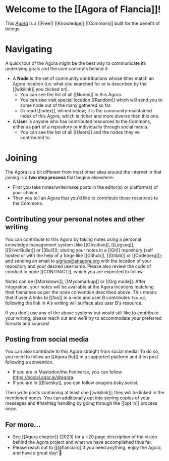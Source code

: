# Welcome to the [[Agora of Flancia]]!

This *[Agora](https://flancia.org/agora)* is a [[Free]] [[Knowledge]] [[Commons]] built for the benefit of beings.

# Navigating

A quick tour of the Agora might be the best way to communicate its underlying goals and the core concepts behind it:

- A <strong>Node</strong> is the set of community contributions whose titles match an Agora location (i.e. what you searched for or is described by the [[wikilink]] you clicked on).
  - You can see the list of all [[Nodes]] in this Agora.
  - You can also visit special location [[Random]] which will send you to some node out of the many gathered so far.
  - Or read [[Index]], inlined below; it is the community-maintained index of this Agora, which is richer and more diverse than this one.
- A <strong>User</strong> is anyone who has contributed resources to the Commons, either as part of a repository or individually through social media.
  - You can see the list of all [[Users]] and the nodes they've contributed to.

# Joining

The Agora is a bit different from most other sites around the internet in that joining is a **two step process** that begins elsewhere: 

- First you take notes/write/make posts in the editor(s) or platform(s) of your choice. 
- Then you tell an Agora that you'd like to contribute these resources to the Commons.

## Contributing your personal notes and other writing

You can contribute to this Agora by taking notes using a personal knowledge management system (like [[Obsidian]], [[Logseq]], [[SilverBullet]] or [[Bull]]); storing your notes in a [[Git]] repository (self hosted or with the help of a forge like [[Github]], [[Gitlab]] or [[Codeberg]]); and sending an email to <signup@anagora.org> with the location of your repository and your desired username. Please also review the code of conduct in node [[CONTRACT]], which you are expected to follow.

Notes can be [[Markdown]], [[Mycomarkup]] or [[Org mode]]. After integration, your notes will be available at the Agora locations matching their filenames as per the node convention described above. This means that if user A links to [[foo]] in a note and user B contributes `foo.md`, following the link in A's writing will surface also user B's resource.

If you don't use any of the above systems but would still like to contribute your writing, please reach out and we'll try to accommodate your preferred formats and sources!

## Posting from social media

You can also contribute to this Agora straight from social media! To do so, you need to follow an [[Agora Bot]] in a supported platform and then post following a convention.

- If you are in Mastodon/the Fediverse, you can follow <https://social.agor.ai/@agora>.
- If you are in [[Bluesky]], you can follow anagora.bsky.social.

Then write posts containing at least one [[wikilink]]; they will be linked in the mentioned nodes. You can additionally opt into storing copies of your messages and #hashtag handling by going through the [[opt in]] process once.

## For more…

- See [[Agora chapter]] (2023) for a ~20 page description of the vision behind the Agora project and what we have accomplished thus far.
- Please reach out to [[@flancian]] if you need anything, enjoy the Agora, and have a great day! 🍮
